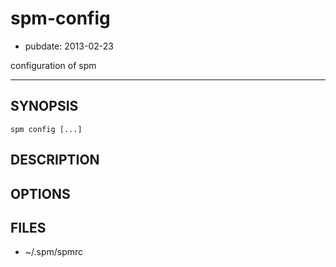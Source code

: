 # spm-config

- pubdate: 2013-02-23

configuration of spm

-----------

## SYNOPSIS

```
spm config [...]
```


## DESCRIPTION


## OPTIONS


## FILES

- ~/.spm/spmrc
